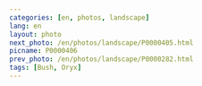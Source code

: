 ```yaml
---
categories: [en, photos, landscape]
lang: en
layout: photo
next_photo: /en/photos/landscape/P0000405.html
picname: P0000406
prev_photo: /en/photos/landscape/P0000282.html
tags: [Bush, Oryx]
---
```

